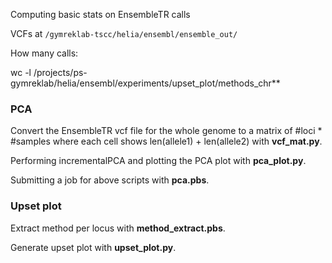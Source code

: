 Computing basic stats on EnsembleTR calls

VCFs at `/gymreklab-tscc/helia/ensembl/ensemble_out/`

How many calls:

wc -l /projects/ps-gymreklab/helia/ensembl/experiments/upset_plot/methods_chr**



### PCA

Convert the EnsembleTR vcf file for the whole genome to a matrix of #loci * #samples where each cell shows len(allele1) + len(allele2) with **vcf_mat.py**.

Performing incrementalPCA and plotting the PCA plot with **pca_plot.py**.

Submitting a job for above scripts with **pca.pbs**.


### Upset plot

Extract method per locus with **method_extract.pbs**.

Generate upset plot with **upset_plot.py**.
